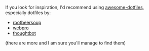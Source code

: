 If you look for inspiration, I'd recommend using 
[awesome-dotfiles](https://github.com/webpro/awesome-dotfiles), 
especially dotfiles by:
* [rootbeersoup](https://github.com/rootbeersoup/dotfiles)
* [webpro](https://github.com/webpro/dotfiles)
* [thoughtbot](https://github.com/thoughtbot/dotfiles)  

(there are more and I am sure you'll manage to find them)